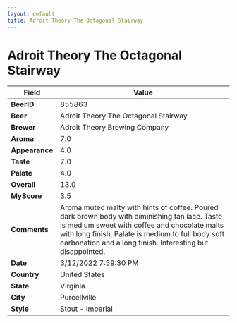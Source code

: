 ```yaml
---
layout: default
title: Adroit Theory The Octagonal Stairway
---
```


# Adroit Theory The Octagonal Stairway

| Field         | Value     |
|---------------|-----------|
| **BeerID** | 855863 |
| **Beer** | Adroit Theory The Octagonal Stairway |
| **Brewer** | Adroit Theory Brewing Company |
| **Aroma** | 7.0 |
| **Appearance** | 4.0 |
| **Taste** | 7.0 |
| **Palate** | 4.0 |
| **Overall** | 13.0 |
| **MyScore** | 3.5 |
| **Comments** | Aroma muted malty with hints of coffee. Poured dark brown body with diminishing tan lace. Taste is medium sweet with coffee and chocolate malts with long finish. Palate is medium to full body soft carbonation and a long finish. Interesting but disappointed. |
| **Date** | 3/12/2022 7:59:30 PM |
| **Country** | United States |
| **State** | Virginia |
| **City** | Purcellville |
| **Style** | Stout - Imperial |
